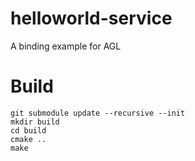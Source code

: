 # helloworld-service
A binding example for AGL

# Build

```
git submodule update --recursive --init
mkdir build
cd build
cmake ..
make
```
